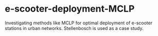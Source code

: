 # e-scooter-deployment-MCLP
Investigating methods like MCLP for optimal deployment of e-scooter stations in urban networks. Stellenbosch is used as a case study.
